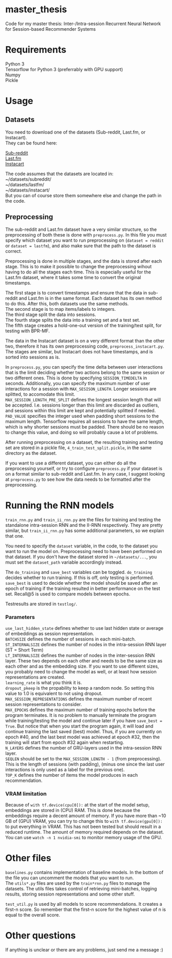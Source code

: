 # master_thesis
Code for my master thesis: Inter-/Intra-session Recurrent Neural Network for Session-based Recommender Systems

# Requirements
Python 3  
Tensorflow for Python 3 (preferrably with GPU support)  
Numpy  
Pickle  

# Usage

## Datasets
You need to download one of the datasets (Sub-reddit, Last.fm, or Instacart).  
They can be found here:  
  
[Sub-reddit](https://www.kaggle.com/colemaclean/subreddit-interactions)  
[Last.fm](http://www.dtic.upf.edu/~ocelma/MusicRecommendationDataset/lastfm-1K.html)  
[Instacart](https://www.instacart.com/datasets/grocery-shopping-2017)  
  
The code assumes that the datasets are located in:  
~/datasets/subreddit/  
~/datasets/lastfm/  
~/datasets/instacart/  
But you can of course store them somewhere else and change the path in the code.  
  
## Preprocessing
The sub-reddit and Last.fm dataset have a very similar structure, so the preprocessing of both these is done with `preprocess.py`. In this file you must specify which dataset you want to run preprocessing on (`dataset = reddit` or `dataset = lastfm`), and also make sure that the path to the dataset is correct.  
  
Preprocessing is done in multiple stages, and the data is stored after each stage. This is to make it possible to change the preprocessing wihout having to do all the stages each time. This is especially useful for the Last.fm dataset, where it takes some time to convert the original timestamps.  
  
The first stage is to convert timestamps and ensure that the data in sub-reddit and Last.fm is in the same format. Each dataset has its own method to do this. After this, both datasets use the same methods.  
The second stage is to map items/labels to integers.  
The third stage split the data into sessions.  
The fourth stage splits the data into a training set and a test set.  
The fifth stage creates a hold-one-out version of the training/test split, for testing with BPR-MF.  
  
The data in the Instacart dataset is on a very different format than the other two, therefore it has its own preprocessing code, `preprocess_instacart.py`. The stages are similar, but Instacart does not have timestamps, and is sorted into sessions as is.  
  
In `preprocess.py`, you can specify the time delta between user interactions that is the limit deciding whether two actions belong to the same session or two different ones. This is done by specifying `SESSION_TIMEDELTA` in seconds. Additionally, you can specify the maximum number of user interactions for a session with `MAX_SESISON_LENGTH`. Longer sessions are splitted, to accomodate this limit.  
`MAX_SESSION_LENGTH_PRE_SPLIT` defines the longest session length that will be accepted. I.e. sessions longer than this limit are discarded as outliers, and sessions within this limit are kept and potentially splitted if needed.  
`PAD_VALUE` specifies the integer used when padding short sessions to the maximum length. Tensorflow requires all sessions to have the same length, which is why shorter sessions must be padded. There should be no reason to change this value, and doing so will probably cause a lot of problems.  
  
After running preprocessing on a dataset, the resulting training and testing set are stored in a pickle file, `4_train_test_split.pickle`, in the same directory as the dataset.   
  
If you want to use a different dataset, you can either do all the preprocessing yourself, or try to configure `preprocess.py` if your dataset is on a format similar to sub-reddit and Last.fm. In any case, I suggest looking at `preprocess.py` to see how the data needs to be formatted after the preprocessing.  
  
# Running the RNN models
`train_rnn.py` and `train_ii_rnn.py` are the files for training and testing the standalone intra-session RNN and the II-RNN respectively. They are pretty similar, but `train_ii_rnn.py` has some additional parameters, so we explain that one.   
  
You need to specify the `dataset` variable, in the code, to the dataset you want to run the model on. Preprocessing need to have been performed on that dataset. If you don't have the dataset stored in `~/datasets/...`, you must set the `dataset_path` variable accordingly instead.  
  
The `do_training` and `save_best` variables can be toggled. `do_training` decides whether to run training. If this is off, only testing is performed. `save_best` is used to decide whether the model should be saved after an epoch of training if the training resulted in better performance on the test set. Recall@5 is used to compare models between epochs.  
  
Testresults are stored in `testlog/`.  
  
### Parameters
`use_last_hidden_state` defines whether to use last hidden state or average of embeddings as session representation.  
`BATCHSIZE` defines the number of sessions in each mini-batch.  
`ST_INTERNALSIZE` defines the number of nodes in the intra-session RNN layer (ST = Short Term)  
`LT_INTERNALSIZE` defines the number of nodes in the inter-session RNN layer. These two depends on each other and needs to be the same size as each other and as the embedding size. If you want to use different sizes, you probably need to change the model as well, or at least how session representations are created.  
`learning_rate` is what you think it is.  
`dropout_pkeep` is the propability to keep a random node. So setting this value to 1.0 is equivalent to not using dropout.  
`MAX_SESSION_REPRESENTATIONS` defines the maximum number of recent session representations to consider.  
`MAX_EPOCHS` defines the maximum number of training epochs before the program terminates. It is no problem to manually terminate the program while training/testing the model and continue later if you have `save_best = True`. But notice that when you start the program again, it will load and continue training the last saved (best) model. Thus, if you are currently on epoch #40, and the last best model was achieved at epoch #32, then the training will start from epoch #32 again when restarting.  
`N_LAYERS` defines the number of GRU-layers used in the intra-session RNN layer.  
`SEQLEN` should be set to the `MAX_SESSION_LENGTH - 1` (from preprocessing). This is the length of sessions (with padding), (minus one since the last user interactions is only used as a label for the previous one).  
`TOP_K` defines the number of items the model produces in each recommendation.  
  
### VRAM limitation
Because of `with tf.device(cpu[0]):` at the start of the model setup, embeddings are stored in (CPU) RAM. This is done because the embeddings require a decent amount of memory. If you have more than ~10 GB of (GPU) VRAM, you can try to change this to `with tf.device(gpu[0]):` to put everything in VRAM. This has not been tested but should result in a reduced runtime. The amount of memory required depends on the dataset. You can use `watch -n 1 nvidia-smi` to monitor memory usage of the GPU.  

# Other files
`baselines.py` contains implementation of baseline models. In the bottom of the file you can uncomment the models that you want to run.  
The `utils*.py` files are used by the `train*rnn.py` files to manage the datasets. The utils files takes control of retrieving mini-batches, logging results, storing session representations and some other stuff.

`test_util.py` is used by all models to score recommendations. It creates a first-n score. So remember that the first-n score for the highest value of n is equal to the overall score.  

# Other questions
If anything is unclear or there are any problems, just send me a message :)
